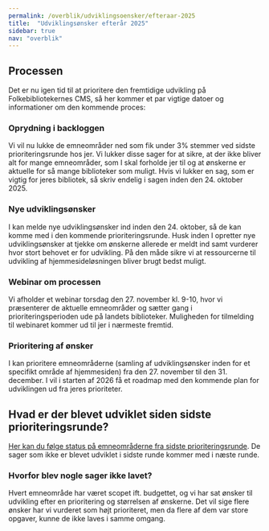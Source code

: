 ```yaml
---
permalink: /overblik/udviklingsoensker/efteraar-2025
title:  "Udviklingsønsker efterår 2025"
sidebar: true
nav: "overblik"
---
```


## Processen
Det er nu igen tid til at prioritere den fremtidige udvikling på Folkebibliotekernes CMS, så her kommer et par vigtige datoer og informationer om den kommende proces: 

### Oprydning i backloggen
Vi vil nu lukke de emneområder ned som fik under 3% stemmer ved sidste prioriteringsrunde hos jer. Vi lukker disse sager for at sikre, at der ikke bliver alt for mange emneområder, som I skal forholde jer til og at ønskerne er aktuelle for så mange biblioteker som muligt. Hvis vi lukker en sag, som er vigtig for jeres bibliotek, så skriv endelig i sagen inden den 24. oktober 2025. 

### Nye udviklingsønsker
I kan melde nye udviklingsønsker ind inden den 24. oktober, så de kan komme med i den kommende prioriteringsrunde. Husk inden I opretter nye udviklingsønsker at tjekke om ønskerne allerede er meldt ind samt vurderer hvor stort behovet er for udvikling. På den måde sikre vi at ressourcerne til udvikling af hjemmesideløsningen bliver brugt bedst muligt. 

### Webinar om processen
Vi afholder et webinar torsdag den 27. november kl. 9-10, hvor vi præsenterer de aktuelle emneområder og sætter gang i prioriteringsperioden ude på landets biblioteker. Muligheden for tilmelding til webinaret kommer ud til jer i nærmeste fremtid. 

### Prioritering af ønsker
I kan prioritere emneområderne (samling af udviklingsønsker inden for et specifikt område af hjemmesiden) fra den 27. november til den 31. december. I vil i starten af 2026 få et roadmap med den kommende plan for udviklingen ud fra jeres prioriteter. 

## Hvad er der blevet udviklet siden sidste prioriteringsrunde? 
[Her kan du følge status på emneområderne fra sidste prioriteringsrunde](https://www.folkebibliotekernescms.dk/main/overblik/udviklingsoensker/foraar-2025#avanceret-s%C3%B8gning). De sager som ikke er blevet udviklet i sidste runde kommer med i næste runde.

### Hvorfor blev nogle sager ikke lavet?
Hvert emneområde har været scopet ift. budgettet, og vi har sat ønsker til udvikling efter en prioritering og størrelsen af ønskerne. Det vil sige flere ønsker har vi vurderet som højt prioriteret, men da flere af dem var store opgaver, kunne de ikke laves i samme omgang. 
